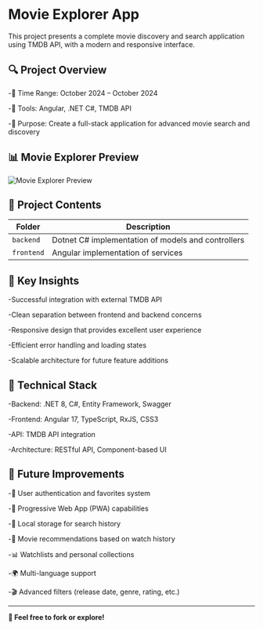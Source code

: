 # Movie Explorer App

This project presents a complete movie discovery and search application using TMDB API, with a modern and responsive interface.

## 🔍 Project Overview

-📅 Time Range: October 2024 – October 2024

-🧪 Tools: Angular, .NET C#, TMDB API

-🎯 Purpose: Create a full-stack application for advanced movie search and discovery

## 📊 Movie Explorer Preview

![Movie Explorer Preview](assets/images/gothic-chess-preview.png)

## 📁 Project Contents

| Folder     | Description                                   |
|------------|-----------------------------------------------|
| `backend`  | Dotnet C# implementation of models and controllers |
| `frontend` | Angular implementation of services            |

## 🧠 Key Insights

-Successful integration with external TMDB API

-Clean separation between frontend and backend concerns

-Responsive design that provides excellent user experience

-Efficient error handling and loading states

-Scalable architecture for future feature additions


## 🔧 Technical Stack

-Backend: .NET 8, C#, Entity Framework, Swagger

-Frontend: Angular 17, TypeScript, RxJS, CSS3

-API: TMDB API integration

-Architecture: RESTful API, Component-based UI

## 🚀 Future Improvements
-🔐 User authentication and favorites system

-📱 Progressive Web App (PWA) capabilities

-💾 Local storage for search history

-🎯 Movie recommendations based on watch history

-📊 Watchlists and personal collections

-🌍 Multi-language support

-🎬 Advanced filters (release date, genre, rating, etc.)

---

**📌 Feel free to fork or explore!**


